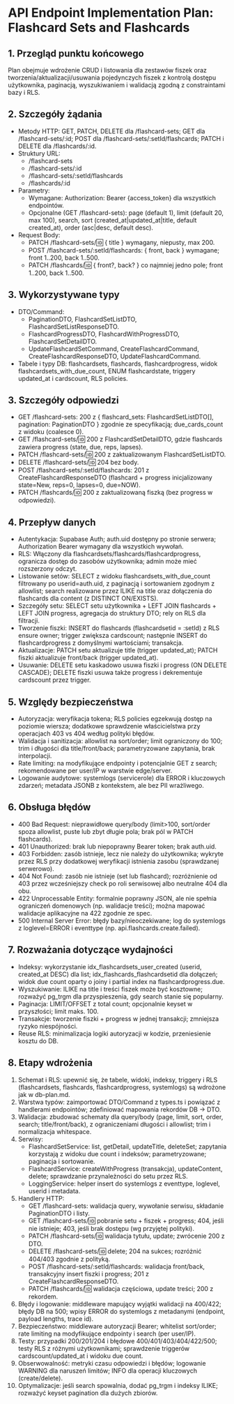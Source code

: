 # API Endpoint Implementation Plan: Flashcard Sets and Flashcards

## 1. Przegląd punktu końcowego
Plan obejmuje wdrożenie CRUD i listowania dla zestawów fiszek oraz tworzenia/aktualizacji/usuwania pojedynczych fiszek z kontrolą dostępu użytkownika, paginacją, wyszukiwaniem i walidacją zgodną z constraintami bazy i RLS.

## 2. Szczegóły żądania
- Metody HTTP: GET, PATCH, DELETE dla /flashcard-sets; GET dla /flashcard-sets/:id; POST dla /flashcard-sets/:setId/flashcards; PATCH i DELETE dla /flashcards/:id.
- Struktury URL:
  - /flashcard-sets
  - /flashcard-sets/:id
  - /flashcard-sets/:setId/flashcards
  - /flashcards/:id
- Parametry:
  - Wymagane: Authorization: Bearer {access_token} dla wszystkich endpointów.
  - Opcjonalne (GET /flashcard-sets): page (default 1), limit (default 20, max 100), search, sort (created_at|updated_at|title, default created_at), order (asc|desc, default desc).
- Request Body:
  - PATCH /flashcard-sets/:id: { title } wymagany, niepusty, max 200.
  - POST /flashcard-sets/:setId/flashcards: { front, back } wymagane; front 1..200, back 1..500.
  - PATCH /flashcards/:id: { front?, back? } co najmniej jedno pole; front 1..200, back 1..500.

## 3. Wykorzystywane typy
- DTO/Command:
  - PaginationDTO, FlashcardSetListDTO, FlashcardSetListResponseDTO.
  - FlashcardProgressDTO, FlashcardWithProgressDTO, FlashcardSetDetailDTO.
  - UpdateFlashcardSetCommand, CreateFlashcardCommand, CreateFlashcardResponseDTO, UpdateFlashcardCommand.
- Tabele i typy DB: flashcardsets, flashcards, flashcardprogress, widok flashcardsets_with_due_count, ENUM flashcardstate, triggery updated_at i cardscount, RLS policies.

## 3. Szczegóły odpowiedzi
- GET /flashcard-sets: 200 z { flashcard_sets: FlashcardSetListDTO[], pagination: PaginationDTO } zgodnie ze specyfikacją; due_cards_count z widoku (coalesce 0).
- GET /flashcard-sets/:id: 200 z FlashcardSetDetailDTO, gdzie flashcards zawiera progress (state, due, reps, lapses).
- PATCH /flashcard-sets/:id: 200 z zaktualizowanym FlashcardSetListDTO.
- DELETE /flashcard-sets/:id: 204 bez body.
- POST /flashcard-sets/:setId/flashcards: 201 z CreateFlashcardResponseDTO (flashcard + progress inicjalizowany state=New, reps=0, lapses=0, due=NOW).
- PATCH /flashcards/:id: 200 z zaktualizowaną fiszką (bez progress w odpowiedzi).

## 4. Przepływ danych
- Autentykacja: Supabase Auth; auth.uid dostępny po stronie serwera; Authorization Bearer wymagany dla wszystkich wywołań.
- RLS: Włączony dla flashcardsets/flashcards/flashcardprogress, ogranicza dostęp do zasobów użytkownika; admin może mieć rozszerzony odczyt.
- Listowanie setów: SELECT z widoku flashcardsets_with_due_count filtrowany po userid=auth.uid, z paginacją i sortowaniem zgodnym z allowlist; search realizowane przez ILIKE na title oraz dołączenia do flashcards dla content (z DISTINCT ON/EXISTS).
- Szczegóły setu: SELECT setu użytkownika + LEFT JOIN flashcards + LEFT JOIN progress, agregacja do struktury DTO; rely on RLS dla filtracji.
- Tworzenie fiszki: INSERT do flashcards (flashcardsetid = :setId) z RLS ensure owner; trigger zwiększa cardscount; następnie INSERT do flashcardprogress z domyślnymi wartościami; transakcja.
- Aktualizacje: PATCH setu aktualizuje title (trigger updated_at); PATCH fiszki aktualizuje front/back (trigger updated_at).
- Usuwanie: DELETE setu kaskadowo usuwa fiszki i progress (ON DELETE CASCADE); DELETE fiszki usuwa także progress i dekrementuje cardscount przez trigger.

## 5. Względy bezpieczeństwa
- Autoryzacja: weryfikacja tokena; RLS policies egzekwują dostęp na poziomie wiersza; dodatkowe sprawdzenie właścicielstwa przy operacjach 403 vs 404 według polityki błędów.
- Walidacja i sanitizacja: allowlist na sort/order; limit ograniczony do 100; trim i długości dla title/front/back; parametryzowane zapytania, brak interpolacji.
- Rate limiting: na modyfikujące endpointy i potencjalnie GET z search; rekomendowane per user/IP w warstwie edge/server.
- Logowanie audytowe: systemlogs (servicerole) dla ERROR i kluczowych zdarzeń; metadata JSONB z kontekstem, ale bez PII wrażliwego.

## 6. Obsługa błędów
- 400 Bad Request: nieprawidłowe query/body (limit>100, sort/order spoza allowlist, puste lub zbyt długie pola; brak pól w PATCH flashcards).
- 401 Unauthorized: brak lub niepoprawny Bearer token; brak auth.uid.
- 403 Forbidden: zasób istnieje, lecz nie należy do użytkownika; wykryte przez RLS przy dodatkowej weryfikacji istnienia zasobu (sprawdzanej serwerowo).
- 404 Not Found: zasób nie istnieje (set lub flashcard); rozróżnienie od 403 przez wcześniejszy check po roli serwisowej albo neutralne 404 dla obu.
- 422 Unprocessable Entity: formalnie poprawny JSON, ale nie spełnia ograniczeń domenowych (np. walidacje treści); można mapować walidacje aplikacyjne na 422 zgodnie ze spec.
- 500 Internal Server Error: błędy bazy/nieoczekiwane; log do systemlogs z loglevel=ERROR i eventtype (np. api.flashcards.create.failed).

## 7. Rozważania dotyczące wydajności
- Indeksy: wykorzystanie idx_flashcardsets_user_created (userid, created_at DESC) dla list; idx_flashcards_flashcardsetid dla dołączeń; widok due count oparty o joiny i partial index na flashcardprogress.due.
- Wyszukiwanie: ILIKE na title i treści fiszek może być kosztowne; rozważyć pg_trgm dla przyspieszenia, gdy search stanie się popularny.
- Paginacja: LIMIT/OFFSET z total count; opcjonalnie keyset w przyszłości; limit maks. 100.
- Transakcje: tworzenie fiszki + progress w jednej transakcji; zmniejsza ryzyko niespójności.
- Reuse RLS: minimalizacja logiki autoryzacji w kodzie, przeniesienie kosztu do DB.

## 8. Etapy wdrożenia
1. Schemat i RLS: upewnić się, że tabele, widoki, indeksy, triggery i RLS (flashcardsets, flashcards, flashcardprogress, systemlogs) są wdrożone jak w db-plan.md.
2. Warstwa typów: zaimportować DTO/Command z types.ts i powiązać z handlerami endpointów; zdefiniować mapowania rekordów DB → DTO.
3. Walidacja: zbudować schematy dla query/body (page, limit, sort, order, search; title/front/back), z ograniczeniami długości i allowlist; trim i normalizacja whitespace.
4. Serwisy:
   - FlashcardSetService: list, getDetail, updateTitle, deleteSet; zapytania korzystają z widoku due count i indeksów; parametryzowane; paginacja i sortowanie.
   - FlashcardService: createWithProgress (transakcja), updateContent, delete; sprawdzanie przynależności do setu przez RLS.
   - LoggingService: helper insert do systemlogs z eventtype, loglevel, userid i metadata.
5. Handlery HTTP:
   - GET /flashcard-sets: walidacja query, wywołanie serwisu, składanie PaginationDTO i listy.
   - GET /flashcard-sets/:id: pobranie setu + fiszek + progress; 404, jeśli nie istnieje; 403, jeśli brak dostępu (wg przyjętej polityki).
   - PATCH /flashcard-sets/:id: walidacja tytułu, update; zwrócenie 200 z DTO.
   - DELETE /flashcard-sets/:id: delete; 204 na sukces; rozróżnić 404/403 zgodnie z polityką.
   - POST /flashcard-sets/:setId/flashcards: walidacja front/back, transakcyjny insert fiszki i progress; 201 z CreateFlashcardResponseDTO.
   - PATCH /flashcards/:id: walidacja częściowa, update treści; 200 z rekordem.
6. Błędy i logowanie: middleware mapujący wyjątki walidacji na 400/422; błędy DB na 500; wpisy ERROR do systemlogs z metadanymi (endpoint, payload lengths, trace id).
7. Bezpieczeństwo: middleware autoryzacji Bearer; whitelist sort/order; rate limiting na modyfikujące endpointy i search (per user/IP).
8. Testy: przypadki 200/201/204 i błędowe 400/401/403/404/422/500; testy RLS z różnymi użytkownikami; sprawdzenie triggerów cardscount/updated_at i widoku due count.
9. Obserwowalność: metryki czasu odpowiedzi i błędów; logowanie WARNING dla naruszeń limitów; INFO dla operacji kluczowych (create/delete).
10. Optymalizacje: jeśli search spowalnia, dodać pg_trgm i indeksy ILIKE; rozważyć keyset pagination dla dużych zbiorów.
